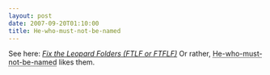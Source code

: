 ```yaml
---
layout: post
date: 2007-09-20T01:10:00
title: He-who-must-not-be-named
---
```


See here: <cite>[Fix the Leopard Folders (FTLF or FTFLF)][]</cite> Or
rather, <abbr title="Steve Jobs">He-who-must-not-be-named</abbr> likes
them.

  [Fix the Leopard Folders (FTLF or FTFLF)]: http://www.indiehig.com/blog/2007/09/09/fix-the-leopard-folders/

